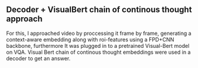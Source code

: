 ## Decoder + VisualBert chain of continous thought approach
For this, I approached video by proccessing it frame by frame, generating a context-aware embedding along with roi-features using a FPD+CNN backbone, furthermore It was plugged in to a pretrained Visual-Bert model on VQA. Visual Bert chain of continous thought embeddings were used in a decoder to get an answer.
